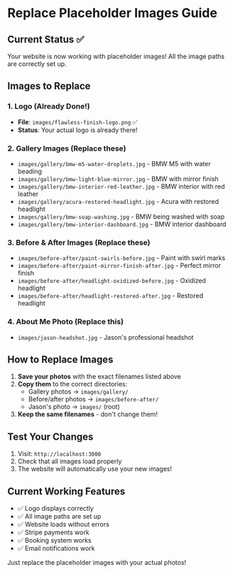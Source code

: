 # Replace Placeholder Images Guide

## Current Status ✅
Your website is now working with placeholder images! All the image paths are correctly set up.

## Images to Replace

### 1. Logo (Already Done!)
- **File**: `images/flawless-finish-logo.png` ✅
- **Status**: Your actual logo is already there!

### 2. Gallery Images (Replace these)
- `images/gallery/bmw-m5-water-droplets.jpg` - BMW M5 with water beading
- `images/gallery/bmw-light-blue-mirror.jpg` - BMW with mirror finish
- `images/gallery/bmw-interior-red-leather.jpg` - BMW interior with red leather
- `images/gallery/acura-restored-headlight.jpg` - Acura with restored headlight
- `images/gallery/bmw-soap-washing.jpg` - BMW being washed with soap
- `images/gallery/bmw-interior-dashboard.jpg` - BMW interior dashboard

### 3. Before & After Images (Replace these)
- `images/before-after/paint-swirls-before.jpg` - Paint with swirl marks
- `images/before-after/paint-mirror-finish-after.jpg` - Perfect mirror finish
- `images/before-after/headlight-oxidized-before.jpg` - Oxidized headlight
- `images/before-after/headlight-restored-after.jpg` - Restored headlight

### 4. About Me Photo (Replace this)
- `images/jason-headshot.jpg` - Jason's professional headshot

## How to Replace Images

1. **Save your photos** with the exact filenames listed above
2. **Copy them** to the correct directories:
   - Gallery photos → `images/gallery/`
   - Before/after photos → `images/before-after/`
   - Jason's photo → `images/` (root)
3. **Keep the same filenames** - don't change them!

## Test Your Changes

1. Visit: `http://localhost:3000`
2. Check that all images load properly
3. The website will automatically use your new images!

## Current Working Features

- ✅ Logo displays correctly
- ✅ All image paths are set up
- ✅ Website loads without errors
- ✅ Stripe payments work
- ✅ Booking system works
- ✅ Email notifications work

Just replace the placeholder images with your actual photos!
